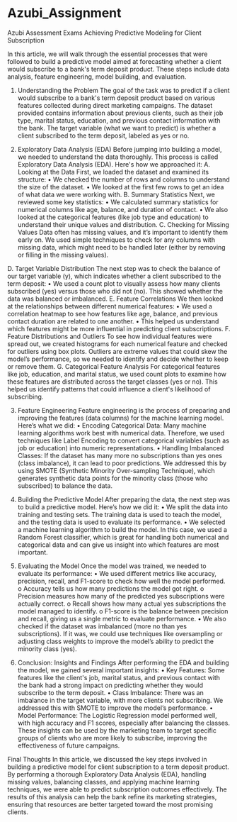 # Azubi_Assignment
Azubi Assessment Exams
Achieving Predictive Modeling for Client Subscription

In this article, we will walk through the essential processes that were followed to build a predictive model aimed at forecasting whether a client would subscribe to a bank's term deposit product. These steps include data analysis, feature engineering, model building, and evaluation. 
1. Understanding the Problem
The goal of the task was to predict if a client would subscribe to a bank's term deposit product based on various features collected during direct marketing campaigns. The dataset provided contains information about previous clients, such as their job type, marital status, education, and previous contact information with the bank. The target variable (what we want to predict) is whether a client subscribed to the term deposit, labeled as yes or no.

2. Exploratory Data Analysis (EDA)
Before jumping into building a model, we needed to understand the data thoroughly. This process is called Exploratory Data Analysis (EDA). Here's how we approached it:
A. Looking at the Data
First, we loaded the dataset and examined its structure:
•	We checked the number of rows and columns to understand the size of the dataset.
•	We looked at the first few rows to get an idea of what data we were working with.
B. Summary Statistics
Next, we reviewed some key statistics:
•	We calculated summary statistics for numerical columns like age, balance, and duration of contact.
•	We also looked at the categorical features (like job type and education) to understand their unique values and distribution.
C. Checking for Missing Values
Data often has missing values, and it’s important to identify them early on. We used simple techniques to check for any columns with missing data, which might need to be handled later (either by removing or filling in the missing values).


D. Target Variable Distribution
The next step was to check the balance of our target variable (y), which indicates whether a client subscribed to the term deposit:
•	We used a count plot to visually assess how many clients subscribed (yes) versus those who did not (no). This showed whether the data was balanced or imbalanced.
E. Feature Correlations
We then looked at the relationships between different numerical features:
•	We used a correlation heatmap to see how features like age, balance, and previous contact duration are related to one another.
•	This helped us understand which features might be more influential in predicting client subscriptions.
F. Feature Distributions and Outliers
To see how individual features were spread out, we created histograms for each numerical feature and checked for outliers using box plots. Outliers are extreme values that could skew the model’s performance, so we needed to identify and decide whether to keep or remove them.
G. Categorical Feature Analysis
For categorical features like job, education, and marital status, we used count plots to examine how these features are distributed across the target classes (yes or no). This helped us identify patterns that could influence a client's likelihood of subscribing.

3. Feature Engineering
Feature engineering is the process of preparing and improving the features (data columns) for the machine learning model. Here’s what we did:
•	Encoding Categorical Data: Many machine learning algorithms work best with numerical data. Therefore, we used techniques like Label Encoding to convert categorical variables (such as job or education) into numeric representations.
•	Handling Imbalanced Classes: If the dataset has many more no subscriptions than yes ones (class imbalance), it can lead to poor predictions. We addressed this by using SMOTE (Synthetic Minority Over-sampling Technique), which generates synthetic data points for the minority class (those who subscribed) to balance the data.

4. Building the Predictive Model
After preparing the data, the next step was to build a predictive model. Here’s how we did it:
•	We split the data into training and testing sets. The training data is used to teach the model, and the testing data is used to evaluate its performance.
•	We selected a machine learning algorithm to build the model. In this case, we used a Random Forest classifier, which is great for handling both numerical and categorical data and can give us insight into which features are most important.

5. Evaluating the Model
Once the model was trained, we needed to evaluate its performance:
•	We used different metrics like accuracy, precision, recall, and F1-score to check how well the model performed.
o	Accuracy tells us how many predictions the model got right.
o	Precision measures how many of the predicted yes subscriptions were actually correct.
o	Recall shows how many actual yes subscriptions the model managed to identify.
o	F1-score is the balance between precision and recall, giving us a single metric to evaluate performance.
•	We also checked if the dataset was imbalanced (more no than yes subscriptions). If it was, we could use techniques like oversampling or adjusting class weights to improve the model’s ability to predict the minority class (yes).

6. Conclusion: Insights and Findings
After performing the EDA and building the model, we gained several important insights:
•	Key Features: Some features like the client's job, marital status, and previous contact with the bank had a strong impact on predicting whether they would subscribe to the term deposit.
•	Class Imbalance: There was an imbalance in the target variable, with more clients not subscribing. We addressed this with SMOTE to improve the model’s performance.
•	Model Performance: The Logistic Regression model performed well, with high accuracy and F1 scores, especially after balancing the classes.
These insights can be used by the marketing team to target specific groups of clients who are more likely to subscribe, improving the effectiveness of future campaigns.

Final Thoughts
In this article, we discussed the key steps involved in building a predictive model for client subscription to a term deposit product. By performing a thorough Exploratory Data Analysis (EDA), handling missing values, balancing classes, and applying machine learning techniques, we were able to predict subscription outcomes effectively. The results of this analysis can help the bank refine its marketing strategies, ensuring that resources are better targeted toward the most promising clients.

